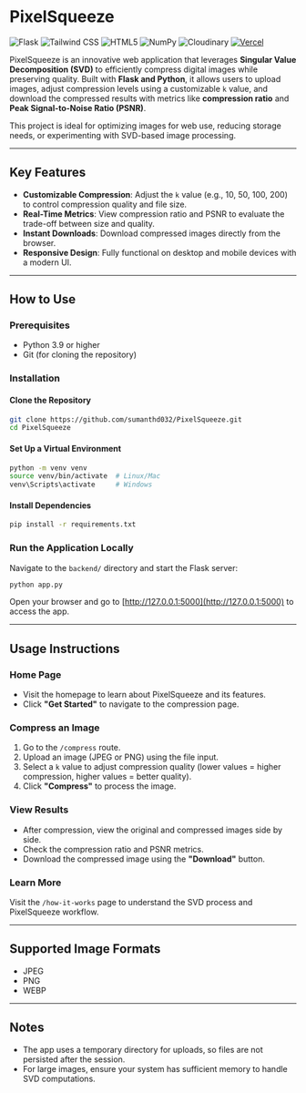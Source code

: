 # PixelSqueeze

![Flask](https://img.shields.io/badge/Flask-000000?style=for-the-badge&logo=flask&logoColor=white)
![Tailwind CSS](https://img.shields.io/badge/Tailwind_CSS-38B2AC?style=for-the-badge&logo=tailwind-css&logoColor=white)
![HTML5](https://img.shields.io/badge/HTML5-E34F26?style=for-the-badge&logo=html5&logoColor=white)
![NumPy](https://img.shields.io/badge/NumPy-013243?style=for-the-badge&logo=numpy&logoColor=white)
![Cloudinary](https://img.shields.io/badge/Cloudinary-3448C5?style=for-the-badge&logo=cloudinary&logoColor=white)
[![Vercel](https://img.shields.io/badge/Deployed%20on-Vercel-000000?style=for-the-badge&logo=vercel&logoColor=white)](https://pixelsqueeze-live.vercel.app)

PixelSqueeze is an innovative web application that leverages **Singular Value Decomposition (SVD)** to efficiently compress digital images while preserving quality. Built with **Flask and Python**, it allows users to upload images, adjust compression levels using a customizable `k` value, and download the compressed results with metrics like **compression ratio** and **Peak Signal-to-Noise Ratio (PSNR)**.

This project is ideal for optimizing images for web use, reducing storage needs, or experimenting with SVD-based image processing.

---

## Key Features

* **Customizable Compression**: Adjust the `k` value (e.g., 10, 50, 100, 200) to control compression quality and file size.
* **Real-Time Metrics**: View compression ratio and PSNR to evaluate the trade-off between size and quality.
* **Instant Downloads**: Download compressed images directly from the browser.
* **Responsive Design**: Fully functional on desktop and mobile devices with a modern UI.

---

## How to Use

### Prerequisites

* Python 3.9 or higher
* Git (for cloning the repository)

### Installation

#### Clone the Repository

```bash
git clone https://github.com/sumanthd032/PixelSqueeze.git
cd PixelSqueeze
```

#### Set Up a Virtual Environment

```bash
python -m venv venv
source venv/bin/activate  # Linux/Mac
venv\Scripts\activate     # Windows
```

#### Install Dependencies

```bash
pip install -r requirements.txt
```

### Run the Application Locally

Navigate to the `backend/` directory and start the Flask server:

```bash
python app.py
```

Open your browser and go to [http://127.0.0.1:5000](http://127.0.0.1:5000) to access the app.

---

## Usage Instructions

### Home Page

* Visit the homepage to learn about PixelSqueeze and its features.
* Click **"Get Started"** to navigate to the compression page.

### Compress an Image

1. Go to the `/compress` route.
2. Upload an image (JPEG or PNG) using the file input.
3. Select a `k` value to adjust compression quality (lower values = higher compression, higher values = better quality).
4. Click **"Compress"** to process the image.

### View Results

* After compression, view the original and compressed images side by side.
* Check the compression ratio and PSNR metrics.
* Download the compressed image using the **"Download"** button.

### Learn More

Visit the `/how-it-works` page to understand the SVD process and PixelSqueeze workflow.

---

## Supported Image Formats

* JPEG
* PNG
* WEBP

---

## Notes

* The app uses a temporary directory for uploads, so files are not persisted after the session.
* For large images, ensure your system has sufficient memory to handle SVD computations.


